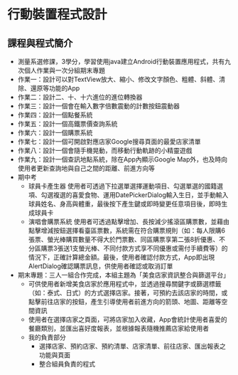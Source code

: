 行動裝置程式設計
==
## 課程與程式簡介
- 測量系選修課，3學分，學習使用java建立Android行動裝置應用程式，共有九次個人作業與一次分組期末專題
- 作業一：設計可以對TextView放大、縮小、修改文字顏色、粗體、斜體、清除、還原等功能的App
- 作業二：設計二、十、十六進位的進位轉換器
- 作業三：設計一個會在輸入數字倍數震動的計數按鈕震動器
- 作業四：設計一個點餐系統
- 作業五：設計一個高鐵票價查詢系統
- 作業六：設計一個購票系統
- 作業七：設計一個可開啟對應店家Google搜尋頁面的最愛店家清單
- 作業八：設計一個會隨手機晃動，而移動行動軌跡的小精靈遊戲
- 作業九：設計一個查訊地點系統，除在App內顯示Google Map外，也及時向使用者更新查詢地與自己之間的距離、前進方向等
- 期中考
  - 球員卡產生器
    使用者可透過下拉選單選擇運動項目、勾選單選的國籍選項、勾選複選的喜愛食物、運用DatePickerDialog輸入生日，並手動輸入球員姓名、身高與體重，最後按下產生鍵或即時變更任意項目後，即時生成球員卡
  - 演唱會購票系統
    使用者可透過點擊增加、長按減少搖滾區購票數，並藉由點擊增減按鈕選擇看臺區票數，系統需在符合購票規則（如：每人限購6張票、螢光棒購買數量不得大於門票數、同區購票享第二張8折優惠、不分區購票3張送1支螢光棒、不同付款方式享不同優惠或需付手續費等）的情況下，正確計算總金額。最後，使用者確認付款方式，App即出現AlertDialog確認購票訊息，供使用者確認或取消訂單
- 期末專題：三人一組合作完成，本組主題為「美食店家資訊整合與篩選平台」
  - 可供使用者新增美食店家於應用程式中，並透過搜尋關鍵字或篩選標籤（如：泰式、日式）的方式選擇店家。接著，可預約去該店家的時間，或點擊前往店家的按鈕，產生引導使用者前進方向的箭頭、地圖、距離等空間資訊
  - 使用者在選擇店家之頁面，可將店家加入收藏，App會統計使用者喜愛的餐廳類別，並匯出喜好度報表，並根據報表隨機推薦店家給使用者
  - 我的負責部分
    - 選擇店家、預約店家、預約清單、店家清單、前往店家、匯出報表之功能與頁面
    - 整合組員負責的程式
